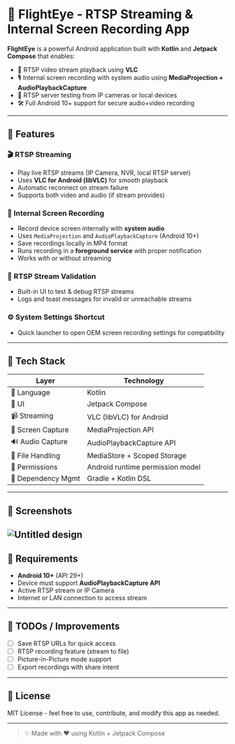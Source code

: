 # 🎥 FlightEye - RTSP Streaming & Internal Screen Recording App

**FlightEye** is a powerful Android application built with **Kotlin** and **Jetpack Compose** that enables:

- 📡 RTSP video stream playback using **VLC**
- 🎙️ Internal screen recording with system audio using **MediaProjection + AudioPlaybackCapture**
- 🧩 RTSP server testing from IP cameras or local devices
- 🛠️ Full Android 10+ support for secure audio+video recording

---

## 🚀 Features

### 🎬 RTSP Streaming
- Play live RTSP streams (IP Camera, NVR, local RTSP server)
- Uses **VLC for Android (libVLC)** for smooth playback
- Automatic reconnect on stream failure
- Supports both video and audio (if stream provides)

### 📲 Internal Screen Recording
- Record device screen internally with **system audio**
- Uses `MediaProjection` and `AudioPlaybackCapture` (Android 10+)
- Save recordings locally in MP4 format
- Runs recording in a **foreground service** with proper notification
- Works with or without streaming

### 🧪 RTSP Stream Validation
- Built-in UI to test & debug RTSP streams
- Logs and toast messages for invalid or unreachable streams

### ⚙️ System Settings Shortcut
- Quick launcher to open OEM screen recording settings for compatibility

---

## 🧰 Tech Stack

| Layer              | Technology                        |
|--------------------|------------------------------------|
| 🧠 Language         | Kotlin                             |
| 🎨 UI               | Jetpack Compose                    |
| 📹 Streaming        | VLC (libVLC) for Android           |
| 🎥 Screen Capture   | MediaProjection API                |
| 🔊 Audio Capture    | AudioPlaybackCapture API           |
| 📂 File Handling    | MediaStore + Scoped Storage        |
| 🧾 Permissions      | Android runtime permission model   |
| 🧼 Dependency Mgmt  | Gradle + Kotlin DSL                |

---

## 📸 Screenshots
![Untitled design](https://github.com/user-attachments/assets/0f36fa03-653a-449a-9526-be2b137592f6)
---

## 📲 Requirements

- **Android 10+** (API 29+)
- Device must support **AudioPlaybackCapture API**
- Active RTSP stream or IP Camera
- Internet or LAN connection to access stream

---

## 🧩 TODOs / Improvements

- [ ] Save RTSP URLs for quick access  
- [ ] RTSP recording feature (stream to file)  
- [ ] Picture-in-Picture mode support  
- [ ] Export recordings with share intent  

---

## 📄 License

MIT License - feel free to use, contribute, and modify this app as needed.

---

> ✨ Made with ❤️ using Kotlin + Jetpack Compose
